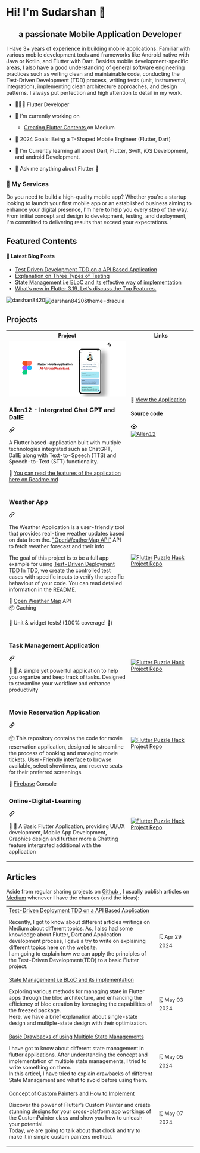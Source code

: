 <h1 align="left">Hi! I'm Sudarshan 👋</h1>
<h2 align="center">a passionate Mobile Application Developer</h3

<h5 align="left">
  I Have 3+ years of experience in building mobile applications. Familiar with various mobile development tools and frameworks like Android native with Java or Kotlin, and Flutter with Dart. Besides mobile development-specific areas, I also have a good understanding of general software engineering practices such as writing clean and maintainable code, conducting the Test-Driven Development (TDD) process, writing tests (unit, instrumental, integration), implementing clean architecture approaches, and design patterns. I always put perfection and high attention to detail in my work.
   </h3>

- 👨🏻‍💻 Flutter Developer

- 🔭 I’m currently working on
    -   <a href= "https://medium.com/@sudarshan.tiwari101">Creating Flutter Contents </a> on Medium

- 🎯 2024 Goals: Being a T-Shaped Mobile Engineer (Flutter, Dart)

- 🌱 I’m Currently learning all about Dart, Flutter, Swift, iOS Development, and android Development. 

- 💬 Ask me anything about Flutter 💙


<h3 align="left">💼 My Services</h3>

Do you need to build a high-quality mobile app? Whether you're a startup looking to launch your first mobile app or an established business aiming to enhance your digital presence, I'm here to help you every step of the way. From initial concept and design to development, testing, and deployment, I'm committed to delivering results that exceed your expectations.

<h2 align="left">Featured Contents</h3>
<h4 align="left">📒 Latest Blog Posts</h4>

- [Test Driven Development TDD on a API Based Application](https://medium.com/@sudarshan.tiwari101/day-1-30-daysofmedium-test-driven-development-tdd-on-a-api-based-application-879410af1cd5)
- [Explanation on Three Types of Testing](https://medium.com/@sudarshan.tiwari101/day-2-30-daysofmedium-explanation-on-three-types-of-testing-6f8c86414f5b)
- [State Management i.e BLoC and its effective way of implementation](https://medium.com/@sudarshan.tiwari101/day-3-30-daysofmedium-state-management-i-e-bloc-and-its-effective-way-of-implementation-486050e1c5a5)
- [What’s new in Flutter 3.19, Let’s discuss the Top Features.](https://medium.com/@sudarshan.tiwari101/day-5-30-daysofmedium-whats-new-in-flutter-3-19-let-s-discuss-the-top-features-804ab03c88a5)



<p><img align="left" src="https://github-readme-stats.vercel.app/api/top-langs?username=darshan8420&show_icons=true&locale=en&layout=compact&theme=dracula" alt="darshan8420" /></p>

<p><img align="center" src="https://github-readme-streak-stats.herokuapp.com/?user=darshan8420&" alt="darshan8420&theme=dracula" /></p>

<h2 align="left">Projects</h3>

<table>
  <tbody>
  <tr>
  <th>
  Project
  </th>
  <th width="35%">
Links
</th>
  </tr>
	<tr>
		<td>
<div class="markdown-heading" dir="auto"><img width="600px" src= "https://github.com/darshan8420/Allen12/blob/main/assets/images/FrameAI.png" alt="Flutter virtual Assistant" style = "max-width: 100%;"><h3 class="heading-element" dir="auto">Allen12 - Intergrated Chat GPT and DallE</h3><a id="user-content-dashtronaut---slide-puzzle-game" class="anchor" aria-label="Permalink: Dashtronaut - Slide Puzzle Game" href="#dashtronaut---slide-puzzle-game"><svg class="octicon octicon-link" viewBox="0 0 16 16" version="1.1" width="16" height="16" aria-hidden="true"><path d="m7.775 3.275 1.25-1.25a3.5 3.5 0 1 1 4.95 4.95l-2.5 2.5a3.5 3.5 0 0 1-4.95 0 .751.751 0 0 1 .018-1.042.751.751 0 0 1 1.042-.018 1.998 1.998 0 0 0 2.83 0l2.5-2.5a2.002 2.002 0 0 0-2.83-2.83l-1.25 1.25a.751.751 0 0 1-1.042-.018.751.751 0 0 1-.018-1.042Zm-4.69 9.64a1.998 1.998 0 0 0 2.83 0l1.25-1.25a.751.751 0 0 1 1.042.018.751.751 0 0 1 .018 1.042l-1.25 1.25a3.5 3.5 0 1 1-4.95-4.95l2.5-2.5a3.5 3.5 0 0 1 4.95 0 .751.751 0 0 1-.018 1.042.751.751 0 0 1-1.042.018 1.998 1.998 0 0 0-2.83 0l-2.5 2.5a1.998 1.998 0 0 0 0 2.83Z"></path></svg></a></div>
<p dir="auto">
A Flutter based-application built with multiple technologies integrated such as ChatGPT, DallE along with Text-to-Speech (TTS) and Speech-to-Text (STT) functionality. 
</p>
<p dir="auto">📃 <a href="https://github.com/darshan8420/Allen12/blob/main/README.md" rel="nofollow">You can read the features of the application here on Readme.md</a></p>
		</td>
		<td>
		<p dir="auto">🔗 <a href="https://github.com/darshan8420/Allen12" rel="nofollow">View the Application</a></p>
<div class="markdown-heading" dir="auto"><h4 class="heading-element" dir="auto">Source code</h4><a id="user-content-source-code" class="anchor" aria-label="Permalink: Source code" href="#source-code"><svg class="octicon octicon-link" viewBox="0 0 16 16" version="1.1" width="16" height="16" aria-hidden="true"><path d="M8 2c1.981 0 3.671.992 4.933 2.078 1.27 1.091 2.187 2.345 2.637 3.023a1.62 1.62 0 0 1 0 1.798c-.45.678-1.367 1.932-2.637 3.023C11.67 13.008 9.981 14 8 14c-1.981 0-3.671-.992-4.933-2.078C1.797 10.83.88 9.576.43 8.898a1.62 1.62 0 0 1 0-1.798c.45-.677 1.367-1.931 2.637-3.022C4.33 2.992 6.019 2 8 2ZM1.679 7.932a.12.12 0 0 0 0 .136c.411.622 1.241 1.75 2.366 2.717C5.176 11.758 6.527 12.5 8 12.5c1.473 0 2.825-.742 3.955-1.715 1.124-.967 1.954-2.096 2.366-2.717a.12.12 0 0 0 0-.136c-.412-.621-1.242-1.75-2.366-2.717C10.824 4.242 9.473 3.5 8 3.5c-1.473 0-2.825.742-3.955 1.715-1.124.967-1.954 2.096-2.366 2.717ZM8 10a2 2 0 1 1-.001-3.999A2 2 0 0 1 8 10Z"></path></svg></a></div>
<div dir="auto">
  <a href="https://github.com/darshan8420/Allen12">
  <img src="https://github-readme-stats.vercel.app/api/pin/?username=darshan8420&amp;&repo=Allen12&amp;theme=dracula" alt="Allen12" data-canonical-src="https://github-readme-stats.vercel.app/api/pin/?username=darshan8420&amp;&repo=Allen12&amp;theme=dracula" style="max-width: 100%;">
  </a>
</div>
		</td>
	</tr>
	  <tr>
	  <td>
		  <div class="markdown-heading" dir="auto"><h3 class="heading-element" dir="auto">Weather App</h3><a id="user-content-movies-app" class="anchor" aria-label="Permalink: Movies App" href="#movies-app"><svg class="octicon octicon-link" viewBox="0 0 16 16" version="1.1" width="16" height="16" aria-hidden="true"><path d="m7.775 3.275 1.25-1.25a3.5 3.5 0 1 1 4.95 4.95l-2.5 2.5a3.5 3.5 0 0 1-4.95 0 .751.751 0 0 1 .018-1.042.751.751 0 0 1 1.042-.018 1.998 1.998 0 0 0 2.83 0l2.5-2.5a2.002 2.002 0 0 0-2.83-2.83l-1.25 1.25a.751.751 0 0 1-1.042-.018.751.751 0 0 1-.018-1.042Zm-4.69 9.64a1.998 1.998 0 0 0 2.83 0l1.25-1.25a.751.751 0 0 1 1.042.018.751.751 0 0 1 .018 1.042l-1.25 1.25a3.5 3.5 0 1 1-4.95-4.95l2.5-2.5a3.5 3.5 0 0 1 4.95 0 .751.751 0 0 1-.018 1.042.751.751 0 0 1-1.042.018 1.998 1.998 0 0 0-2.83 0l-2.5 2.5a1.998 1.998 0 0 0 0 2.83Z"></path></svg></a></div>
		  <p dir="auto">The Weather Application is a user-friendly tool that provides real-time weather updates based on data from the. <a href="https://openweathermap.org/api" rel="nofollow">"OpenWeatherMap API"</a> API to fetch weather forecast and their info</p>
		  <p dir="auto">
			  The goal of this project is to be a full app example for using <a href="https://testdriven.io/" rel="nofollow">Test-Driven Deployment TDD</a> In TDD, we create the controlled test cases with specific inputs to verify the specific behaviour of your code. You can read detailed information in the <a href="https://github.com/darshan8420/weather_apk">README</a>.
</p><p dir="auto">
🔗 <a href="https://openweathermap.org/api" rel="nofollow">Open Weather Map</a> API
<br>
📦 Caching
</br>
  <br>
🧪 Unit &amp; widget tests! (100% coverage! 🚀)
</br>
</p>
		  <p dir="auto"></p>
		  <p dir="auto"></p>
		  </td>
	  <td>
		  <div dir="auto">
  <a href="https://github.com/darshan8420/weather_apk">
  <img src="https://github-readme-stats.vercel.app/api/pin/?username=darshan8420&amp;repo=weather_apk&amp;theme=dracula" alt="Flutter Puzzle Hack Project Repo" data-canonical-src="https://github-readme-stats.vercel.app/api/pin/?username=darshan8420&amp;repo=weather_apk&amp;theme=dracula" style="max-width: 100%;">
  </a>
</div>
		  </td>
	  </tr>
	<tr>
		<td>
			<div class="markdown-heading" dir="auto"><h3 class="heading-element" dir="auto">Task Management Application</h3><a id="user-content-manarati" class="anchor" aria-label="Permalink: Manarati" href="#manarati"><svg class="octicon octicon-link" viewBox="0 0 16 16" version="1.1" width="16" height="16" aria-hidden="true"><path d="m7.775 3.275 1.25-1.25a3.5 3.5 0 1 1 4.95 4.95l-2.5 2.5a3.5 3.5 0 0 1-4.95 0 .751.751 0 0 1 .018-1.042.751.751 0 0 1 1.042-.018 1.998 1.998 0 0 0 2.83 0l2.5-2.5a2.002 2.002 0 0 0-2.83-2.83l-1.25 1.25a.751.751 0 0 1-1.042-.018.751.751 0 0 1-.018-1.042Zm-4.69 9.64a1.998 1.998 0 0 0 2.83 0l1.25-1.25a.751.751 0 0 1 1.042.018.751.751 0 0 1 .018 1.042l-1.25 1.25a3.5 3.5 0 1 1-4.95-4.95l2.5-2.5a3.5 3.5 0 0 1 4.95 0 .751.751 0 0 1-.018 1.042.751.751 0 0 1-1.042.018 1.998 1.998 0 0 0-2.83 0l-2.5 2.5a1.998 1.998 0 0 0 0 2.83Z"></path></svg></a></div>
			<p dir="auto"> 🎉 🎊 A simple yet powerful application to help you organize and keep track of tasks. Designed to streamline your workflow and enhance productivity</p>
		</td>
		<td>
			<div dir="auto">
  <a href="https://github.com/darshan8420/Task_Management_System-Apk">
  <img src="https://github-readme-stats.vercel.app/api/pin/?username=darshan8420&amp;repo=Task_Management_System-Apk&amp;theme=dracula" alt="Flutter Puzzle Hack Project Repo" data-canonical-src="https://github-readme-stats.vercel.app/api/pin/?username=darshan8420&amp;repo=Task_Management_System-Apkk&amp;theme=dracula" style="max-width: 100%;">
  </a>
</div>
		</td>
	</tr>
		<tr>
			<td>
				<div class="markdown-heading" dir="auto"><h3 class="heading-element" dir="auto">Movie Reservation Application</h3><a id="user-content-fsn---future-syrian-network" class="anchor" aria-label="Permalink: FSN - Future Syrian Network" href="#fsn---future-syrian-network"><svg class="octicon octicon-link" viewBox="0 0 16 16" version="1.1" width="16" height="16" aria-hidden="true"><path d="m7.775 3.275 1.25-1.25a3.5 3.5 0 1 1 4.95 4.95l-2.5 2.5a3.5 3.5 0 0 1-4.95 0 .751.751 0 0 1 .018-1.042.751.751 0 0 1 1.042-.018 1.998 1.998 0 0 0 2.83 0l2.5-2.5a2.002 2.002 0 0 0-2.83-2.83l-1.25 1.25a.751.751 0 0 1-1.042-.018.751.751 0 0 1-.018-1.042Zm-4.69 9.64a1.998 1.998 0 0 0 2.83 0l1.25-1.25a.751.751 0 0 1 1.042.018.751.751 0 0 1 .018 1.042l-1.25 1.25a3.5 3.5 0 1 1-4.95-4.95l2.5-2.5a3.5 3.5 0 0 1 4.95 0 .751.751 0 0 1-.018 1.042.751.751 0 0 1-1.042.018 1.998 1.998 0 0 0-2.83 0l-2.5 2.5a1.998 1.998 0 0 0 0 2.83Z"></path></svg></a></div>
				<p dir="auto"> 📦 This repository contains the code for movie reservation application, designed to streamline the process of booking and managing movie tickets. User-Friendly interface to browse available, select showtimes, and reserve seats for their preferred screenings.</p>
        🔗 <a href="https://firebase.google.com/" rel="nofollow">Firebase</a> Console
			</td>
			<td>
							<div dir="auto">
				<a href="https://github.com/darshan8420/Movie_Reservation_Application">
  <img src="https://github-readme-stats.vercel.app/api/pin/?username=darshan8420&amp;repo=Movie_Reservation_Application&amp;theme=dracula" alt="Flutter Puzzle Hack Project Repo" data-canonical-src="https://github-readme-stats.vercel.app/api/pin/?username=darshan8420&amp;repo=Movie_Reservation_Application&amp;theme=dracula" style="max-width: 100%;">
			</div>
			<div dir="auto">
			</div>
			</td>
		</tr>
		<tr>
			<td>
				<div class="markdown-heading" dir="auto"><h3 class="heading-element" dir="auto">Online-Digital-Learning</h3><a id="user-content-tiptop" class="anchor" aria-label="Permalink: TipTop" href="#tiptop"><svg class="octicon octicon-link" viewBox="0 0 16 16" version="1.1" width="16" height="16" aria-hidden="true"><path d="m7.775 3.275 1.25-1.25a3.5 3.5 0 1 1 4.95 4.95l-2.5 2.5a3.5 3.5 0 0 1-4.95 0 .751.751 0 0 1 .018-1.042.751.751 0 0 1 1.042-.018 1.998 1.998 0 0 0 2.83 0l2.5-2.5a2.002 2.002 0 0 0-2.83-2.83l-1.25 1.25a.751.751 0 0 1-1.042-.018.751.751 0 0 1-.018-1.042Zm-4.69 9.64a1.998 1.998 0 0 0 2.83 0l1.25-1.25a.751.751 0 0 1 1.042.018.751.751 0 0 1 .018 1.042l-1.25 1.25a3.5 3.5 0 1 1-4.95-4.95l2.5-2.5a3.5 3.5 0 0 1 4.95 0 .751.751 0 0 1-.018 1.042.751.751 0 0 1-1.042.018 1.998 1.998 0 0 0-2.83 0l-2.5 2.5a1.998 1.998 0 0 0 0 2.83Z"></path></svg></a></div>
				<p dir="auto"> 🎉 🎊 A Basic Flutter Application, providing UI/UX development, Mobile App Development, Graphics design and further more a Chatting feature intergrated additional with the application</p>
			</td>
			<td>
				<div dir="auto">
				<a href="https://github.com/darshan8420/Online-Digital-Learning">
  <img src="https://github-readme-stats.vercel.app/api/pin/?username=darshan8420&amp;repo=Online-Digital-Learning&amp;theme=dracula" alt="Flutter Puzzle Hack Project Repo" data-canonical-src="https://github-readme-stats.vercel.app/api/pin/?username=darshan8420&amp;repo=Online-Digital-Learning&amp;theme=dracula" style="max-width: 100%;">
			</div>			
			</td>
		</tr>
	</tbody>
</table>

<h2 align="left">Articles</h3>
<p>Aside from regular sharing projects on <a href="https://github.com/" rel="nofollow"> Github </a>, I usually publish articles on <a href="https://medium.com/@sudarshan.tiwari101" rel="nofollow">Medium</a> whenever I have the chances (and the ideas): </p>

<table>
  <tbody>
  <tr>
  <td>
  <a href = "https://medium.com/@sudarshan.tiwari101/day-1-30-daysofmedium-test-driven-development-tdd-on-a-api-based-application-879410af1cd5" rel="nofollow" align="left"> Test-Driven Deployment TDD on a API Based Application </a>
    <p dir= "auto"> Recently, I got to know about different articles writings on Medium about different topics. As, I also had some knowledge about Flutter, Dart and Application development process, I gave a try to write on explaining different topics here on the website. <br> I am going to explain how we can apply the principles of the Test-Driven Development(TDD) to a basic Flutter project. </br></p>
  </td>
  <td width="20%">
🗓 Apr 29 2024
</td>
  </tr>
  <tr>
  <td>
  <a href = "https://medium.com/@sudarshan.tiwari101/day-3-30-daysofmedium-state-management-i-e-bloc-and-its-effective-way-of-implementation-486050e1c5a5" rel="nofollow"> State Management i.e BLoC and its implementation </a>
    <p dir= "auto"> Exploring various methods for managing state in Flutter apps through the bloc architecture, and enhancing the efficiency of bloc creation by leveraging the capabilities of the freezed package.<br> Here, we have a brief explanation about single-state design and multiple-state design with their optimization.</br></p>
  </td>
  <td width="20%">
🗓 May 03 2024
</td>
  </tr>
	<tr>
  <td>
  <a href = "https://medium.com/@sudarshan.tiwari101/day-4-30-daysofmedium-organize-your-global-providers-in-flutter-riverpod-with-mixins-03a1473797dd" rel="nofollow"> Basic Drawbacks of using Multiple State Managements</a>
    <p dir= "auto"> I have got to know about different state management in flutter applications. After understanding the concept and implementation of multiple state managements, I tried to write something on them. <br>In this articel, I have tried to explain drawbacks of different State Management and what to avoid before using them. </br></p>
  </td>
  <td width="20%">
🗓 May 05 2024
</td>
  </tr>
	<tr>
  <td>
  <a href = "https://medium.com/@sudarshan.tiwari101/day-6-30-daysofmedium-concept-of-custom-painters-and-how-to-implement-them-47437319f733" rel="nofollow"> Concept of Custom Painters and How to Implement</a>
    <p dir= "auto">Discover the power of Flutter’s Custom Painter and create stunning designs for your cross-platform app workings of the CustomPainter class and show you how to unleash your potential.<br> Today, we are going to talk about that clock and try to make it in simple custom painters method.</br></p>
  </td>
  <td width="20%">
🗓 May 07 2024
</td>
  </tr>
</table>
